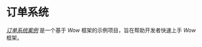 # 订单系统

_[订单系统案例](https://github.com/Ahoo-Wang/Wow/blob/main/example/)_ 是一个基于 _Wow_ 框架的示例项目，旨在帮助开发者快速上手 _Wow_ 框架。